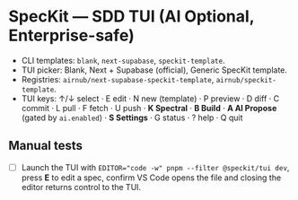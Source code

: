 # SpecKit — SDD TUI (AI Optional, Enterprise-safe)

- CLI templates: `blank`, `next-supabase`, `speckit-template`.
- TUI picker: Blank, Next + Supabase (official), Generic SpecKit template.
- Registries: `airnub/next-supabase-speckit-template`, `airnub/speckit-template`.
- TUI keys: ↑/↓ select · E edit · N new (template) · P preview · D diff · C commit · L pull · F fetch · U push · **K Spectral** · **B Build** · **A AI Propose** (gated by `ai.enabled`) · **S Settings** · G status · ? help · Q quit

## Manual tests

- [ ] Launch the TUI with `EDITOR="code -w" pnpm --filter @speckit/tui dev`, press **E** to edit a spec, confirm VS Code opens the file and closing the editor returns control to the TUI.
